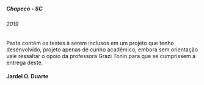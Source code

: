
##### Chapecó - SC #####
###### 2019 ######

Pasta contém os testes à serem inclusos em um projeto que tenho desenvolvido,
projeto apenas de cunho acadêmico, embora sem orientação vale ressaltar o opoio da professora Grazi Tonin para que se cumprissem a entrega deste.
 

#### Jardel O. Duarte ####
